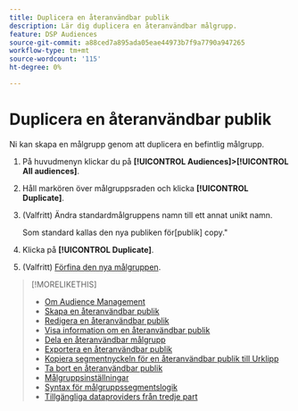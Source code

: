 ```yaml
---
title: Duplicera en återanvändbar publik
description: Lär dig duplicera en återanvändbar målgrupp.
feature: DSP Audiences
source-git-commit: a88ced7a895ada05eae44973b7f9a7790a947265
workflow-type: tm+mt
source-wordcount: '115'
ht-degree: 0%

---
```


# Duplicera en återanvändbar publik

Ni kan skapa en målgrupp genom att duplicera en befintlig målgrupp.

1. På huvudmenyn klickar du på **[!UICONTROL Audiences]>[!UICONTROL All audiences]**.

1. Håll markören över målgruppsraden och klicka **[!UICONTROL Duplicate]**.

1. (Valfritt) Ändra standardmålgruppens namn till ett annat unikt namn.

   Som standard kallas den nya publiken för[publik] copy.&quot;

1. Klicka på **[!UICONTROL Duplicate]**.

1. (Valfritt) [Förfina den nya målgruppen](reusable-audience-edit.md).

>[!MORELIKETHIS]
>
>* [Om Audience Management](audience-about.md)
>* [Skapa en återanvändbar publik](reusable-audience-create.md)
>* [Redigera en återanvändbar publik](reusable-audience-edit.md)
>* [Visa information om en återanvändbar publik](reusable-audience-view-details.md)
>* [Dela en återanvändbar målgrupp](reusable-audience-share.md)
>* [Exportera en återanvändbar publik](reusable-audience-export.md)
>* [Kopiera segmentnyckeln för en återanvändbar publik till Urklipp](reusable-audience-clipboard.md)
>* [Ta bort en återanvändbar publik](reusable-audience-delete.md)
>* [Målgruppsinställningar](audience-settings.md)
>* [Syntax för målgruppssegmentslogik](audience-segment-logic-syntax.md)
>* [Tillgängliga dataproviders från tredje part](third-party-data-providers.md)

